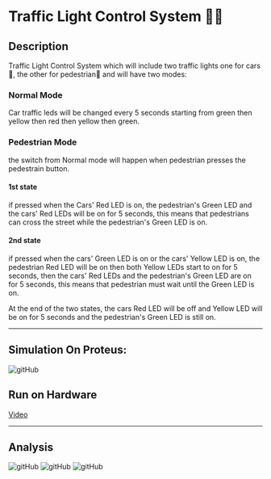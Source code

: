 # Traffic Light Control System 🚥🚥

## Description
Traffic Light Control System which will include two traffic lights one for cars🚙, 
the other for pedestrian🚶 and will have two modes:
### Normal Mode
Car traffic leds will be changed every 5 seconds starting from green 
then yellow then red then yellow then green.

### Pedestrian Mode

the switch from Normal mode will happen when pedestrian presses the 
pedestrain button.
#### 1st state
if pressed when the Cars' Red LED is on, the pedestrian's Green LED and the
cars' Red LEDs will be on for 5 seconds, this means that pedestrians can 
cross the street while the pedestrian's Green LED is on.
#### 2nd state
if pressed when the cars' Green LED is on or the cars' Yellow LED is on,
the pedestrian Red LED will be on then both Yellow LEDs start to on for 5
seconds, then the cars' Red LEDs and the pedestrian's Green LED are on for
5 seconds, this means that pedestrian must wait until the Green LED is on.

At the end of the two states, the cars Red LED will be off and Yellow LED 
will be on for 5 seconds and the pedestrian's Green LED is still on.

___
## Simulation On Proteus:
![gitHub]()

## Run on Hardware 
[Video](https://drive.google.com/file/d/1BRXUtF_cBBFVytFZ_16nYZREgBYJc_ae/view?usp=drive_link)
___

## Analysis
![gitHub]()
![gitHub]()
![gitHub]()
